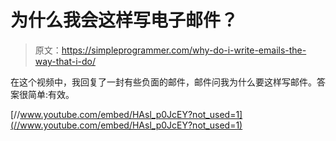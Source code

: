 # 为什么我会这样写电子邮件？

> 原文：<https://simpleprogrammer.com/why-do-i-write-emails-the-way-that-i-do/>

在这个视频中，我回复了一封有些负面的邮件，邮件问我为什么要这样写邮件。答案很简单:有效。

[//www.youtube.com/embed/HAsl_p0JcEY?not_used=1](//www.youtube.com/embed/HAsl_p0JcEY?not_used=1)